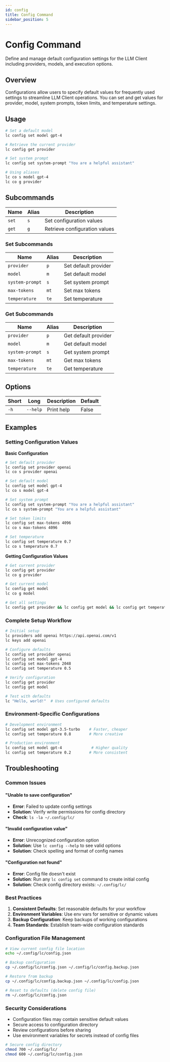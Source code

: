 ```yaml
---
id: config
title: Config Command
sidebar_position: 5
---
```


# Config Command

Define and manage default configuration settings for the LLM Client including providers, models, and execution options.

## Overview

Configurations allow users to specify default values for frequently used settings to streamline LLM Client operations. You can set and get values for provider, model, system prompts, token limits, and temperature settings.

## Usage

```bash
# Set a default model
lc config set model gpt-4

# Retrieve the current provider
lc config get provider

# Set system prompt
lc config set system-prompt "You are a helpful assistant"

# Using aliases
lc co s model gpt-4
lc co g provider
```

## Subcommands

| Name   | Alias | Description                      |
|--------|-------|----------------------------------|
| `set`  | `s`   | Set configuration values         |
| `get`  | `g`   | Retrieve configuration values    |

### Set Subcommands

| Name            | Alias | Description                 |
|-----------------|-------|-----------------------------|
| `provider`      | `p`   | Set default provider        |
| `model`         | `m`   | Set default model           |
| `system-prompt` | `s`   | Set system prompt           |
| `max-tokens`    | `mt`  | Set max tokens              |
| `temperature`   | `te`  | Set temperature             |

### Get Subcommands

| Name            | Alias | Description                 |
|-----------------|-------|-----------------------------|
| `provider`      | `p`   | Get default provider        |
| `model`         | `m`   | Get default model           |
| `system-prompt` | `s`   | Get system prompt           |
| `max-tokens`    | `mt`  | Get max tokens              |
| `temperature`   | `te`  | Get temperature             |

## Options

| Short | Long     | Description | Default |
|-------|----------|-------------|---------|
| `-h`  | `--help` | Print help  | False   |

## Examples

### Setting Configuration Values

**Basic Configuration**

```bash
# Set default provider
lc config set provider openai
lc co s provider openai

# Set default model
lc config set model gpt-4
lc co s model gpt-4

# Set system prompt
lc config set system-prompt "You are a helpful assistant"
lc co s system-prompt "You are a helpful assistant"

# Set token limits
lc config set max-tokens 4096
lc co s max-tokens 4096

# Set temperature
lc config set temperature 0.7
lc co s temperature 0.7
```

**Getting Configuration Values**

```bash
# Get current provider
lc config get provider
lc co g provider

# Get current model
lc config get model
lc co g model

# Get all settings
lc config get provider && lc config get model && lc config get temperature
```

### Complete Setup Workflow

```bash
# Initial setup
lc providers add openai https://api.openai.com/v1
lc keys add openai

# Configure defaults
lc config set provider openai
lc config set model gpt-4
lc config set max-tokens 2048
lc config set temperature 0.5

# Verify configuration
lc config get provider
lc config get model

# Test with defaults
lc "Hello, world!"  # Uses configured defaults
```

### Environment-Specific Configurations

```bash
# Development environment
lc config set model gpt-3.5-turbo    # Faster, cheaper
lc config set temperature 0.8        # More creative

# Production environment
lc config set model gpt-4             # Higher quality
lc config set temperature 0.2        # More consistent
```

## Troubleshooting

### Common Issues

#### "Unable to save configuration"

- **Error**: Failed to update config settings
- **Solution**: Verify write permissions for config directory
- **Check**: `ls -la ~/.config/lc/`

#### "Invalid configuration value"

- **Error**: Unrecognized configuration option
- **Solution**: Use `lc config --help` to see valid options
- **Solution**: Check spelling and format of config names

#### "Configuration not found"

- **Error**: Config file doesn't exist
- **Solution**: Run any `lc config set` command to create initial config
- **Solution**: Check config directory exists: `~/.config/lc/`

### Best Practices

1. **Consistent Defaults**: Set reasonable defaults for your workflow
2. **Environment Variables**: Use env vars for sensitive or dynamic values
3. **Backup Configuration**: Keep backups of working configurations
4. **Team Standards**: Establish team-wide configuration standards

### Configuration File Management

```bash
# View current config file location
echo ~/.config/lc/config.json

# Backup configuration
cp ~/.config/lc/config.json ~/.config/lc/config.backup.json

# Restore from backup
cp ~/.config/lc/config.backup.json ~/.config/lc/config.json

# Reset to defaults (delete config file)
rm ~/.config/lc/config.json
```

### Security Considerations

- Configuration files may contain sensitive default values
- Secure access to configuration directory
- Review configurations before sharing
- Use environment variables for secrets instead of config files

```bash
# Secure config directory
chmod 700 ~/.config/lc/
chmod 600 ~/.config/lc/config.json
```

